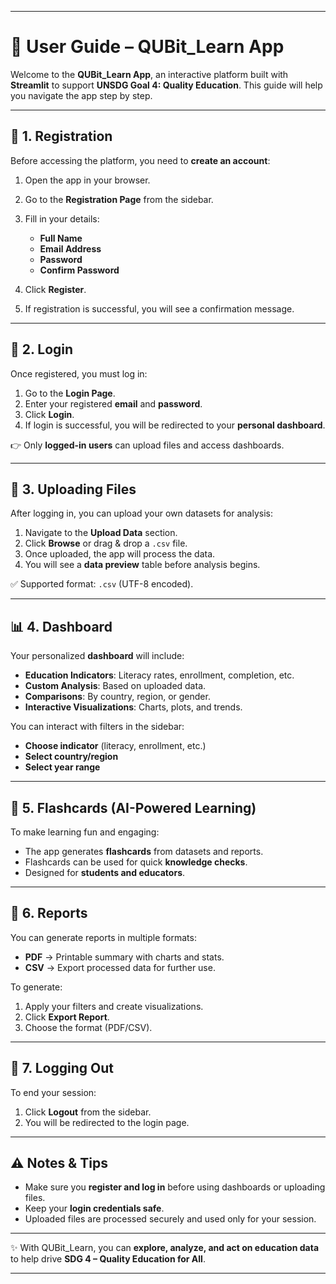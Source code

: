 
---

# 📖 User Guide – QUBit\_Learn App

Welcome to the **QUBit\_Learn App**, an interactive platform built with **Streamlit** to support **UNSDG Goal 4: Quality Education**.
This guide will help you navigate the app step by step.

---

## 🔑 1. Registration

Before accessing the platform, you need to **create an account**:

1. Open the app in your browser.
2. Go to the **Registration Page** from the sidebar.
3. Fill in your details:

   * **Full Name**
   * **Email Address**
   * **Password**
   * **Confirm Password**
4. Click **Register**.
5. If registration is successful, you will see a confirmation message.

---

## 🔐 2. Login

Once registered, you must log in:

1. Go to the **Login Page**.
2. Enter your registered **email** and **password**.
3. Click **Login**.
4. If login is successful, you will be redirected to your **personal dashboard**.

👉 Only **logged-in users** can upload files and access dashboards.

---

## 📂 3. Uploading Files

After logging in, you can upload your own datasets for analysis:

1. Navigate to the **Upload Data** section.
2. Click **Browse** or drag & drop a `.csv` file.
3. Once uploaded, the app will process the data.
4. You will see a **data preview** table before analysis begins.

✅ Supported format: `.csv` (UTF-8 encoded).

---

## 📊 4. Dashboard

Your personalized **dashboard** will include:

* **Education Indicators**: Literacy rates, enrollment, completion, etc.
* **Custom Analysis**: Based on uploaded data.
* **Comparisons**: By country, region, or gender.
* **Interactive Visualizations**: Charts, plots, and trends.

You can interact with filters in the sidebar:

* **Choose indicator** (literacy, enrollment, etc.)
* **Select country/region**
* **Select year range**

---

## 🧠 5. Flashcards (AI-Powered Learning)

To make learning fun and engaging:

* The app generates **flashcards** from datasets and reports.
* Flashcards can be used for quick **knowledge checks**.
* Designed for **students and educators**.

---

## 📑 6. Reports

You can generate reports in multiple formats:

* **PDF** → Printable summary with charts and stats.
* **CSV** → Export processed data for further use.

To generate:

1. Apply your filters and create visualizations.
2. Click **Export Report**.
3. Choose the format (PDF/CSV).

---

## 🚪 7. Logging Out

To end your session:

1. Click **Logout** from the sidebar.
2. You will be redirected to the login page.

---

## ⚠️ Notes & Tips

* Make sure you **register and log in** before using dashboards or uploading files.
* Keep your **login credentials safe**.
* Uploaded files are processed securely and used only for your session.

---

✨ With QUBit\_Learn, you can **explore, analyze, and act on education data** to help drive **SDG 4 – Quality Education for All**.

---
